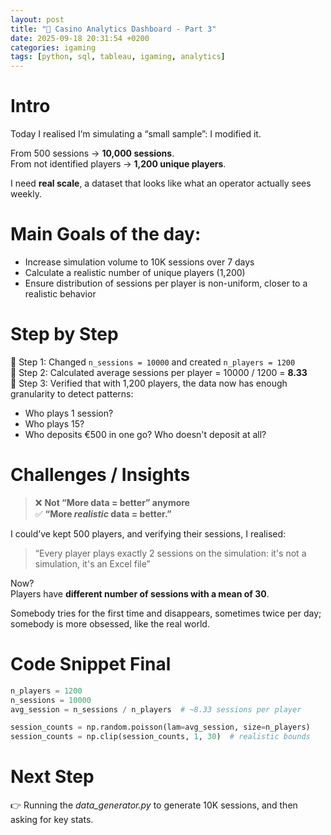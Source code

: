 ```yaml
---
layout: post
title: "🎲 Casino Analytics Dashboard - Part 3"
date: 2025-09-18 20:31:54 +0200
categories: igaming
tags: [python, sql, tableau, igaming, analytics]
---
```


# Intro

Today I realised I’m simulating a “small sample”: I modified it.

From 500 sessions → **10,000 sessions**.  
From not identified players → **1,200 unique players**.

I need **real scale**, a dataset that looks like what an operator actually sees weekly.

# Main Goals of the day:

- Increase simulation volume to 10K sessions over 7 days  
- Calculate a realistic number of unique players (1,200)  
- Ensure distribution of sessions per player is non-uniform, closer to a realistic behavior

# Step by Step

📍 Step 1: Changed `n_sessions = 10000` and created `n_players = 1200`  
📍 Step 2: Calculated average sessions per player = 10000 / 1200 = **8.33**  
📍 Step 3: Verified that with 1,200 players, the data now has enough granularity to detect patterns:  
  - Who plays 1 session?  
  - Who plays 15?  
  - Who deposits €500 in one go? Who doesn't deposit at all?  


# Challenges / Insights

> ❌ **Not “More data = better” anymore**  
> ✅ **“More *realistic* data = better.”**

I could’ve kept 500 players, and verifying their sessions, I realised:  
> “Every player plays exactly 2 sessions on the simulation: it's not a simulation, it's an Excel file”  


Now?  
Players have **different number of sessions with a mean of 30**.  

Somebody tries for the first time and disappears, sometimes twice per day; somebody is more obsessed, like the real world.

# Code Snippet Final

```python
n_players = 1200
n_sessions = 10000
avg_session = n_sessions / n_players  # ~8.33 sessions per player

session_counts = np.random.poisson(lam=avg_session, size=n_players)
session_counts = np.clip(session_counts, 1, 30)  # realistic bounds
```
</pre>

# Next Step

👉 Running the _data_generator.py_ to generate 10K sessions, and then asking for key stats.
